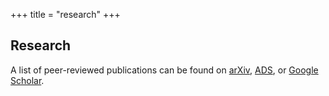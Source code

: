 +++
title = "research"
+++



## Research

A list of peer-reviewed publications can be found on [arXiv](https://arxiv.org/search/?query=kimpson&searchtype=all&source=header), [ADS](https://ui.adsabs.harvard.edu/search/q=kimpson&sort=date%20desc%2C%20bibcode%20desc&p_=0), or [Google Scholar](https://scholar.google.com.au/citations?user=ozhoSBcAAAAJ&hl=en).


